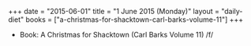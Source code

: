 +++
date = "2015-06-01"
title = "1 June 2015 (Monday)"
layout = "daily-diet"
books = ["a-christmas-for-shacktown-carl-barks-volume-11"]
+++


* Book: A Christmas for Shacktown (Carl Barks Volume 11) /f/